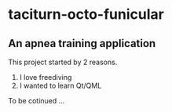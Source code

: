 # taciturn-octo-funicular
## An apnea training application
This project started by 2 reasons.<br>
1. I love freediving <br>
2. I wanted to learn Qt/QML

To be cotinued ...
